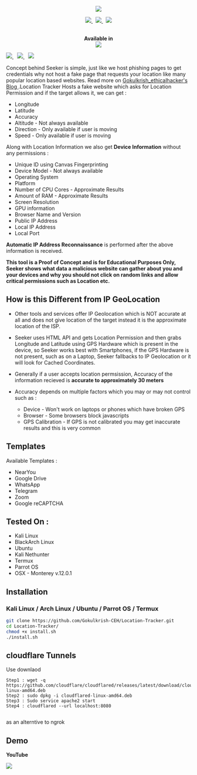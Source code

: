 <p align="center"><img src="https://dynamics365blocks.files.wordpress.com/2018/02/gps-tracking.png"></p>

<p align="center">
    <a href="https://www.youtube.com/channel/UCXy84Xr78jA9sexgscO7GZA">
      <img src="https://img.shields.io/youtube/channel/subscribers/UCXy84Xr78jA9sexgscO7GZA?style=social">
    </a>
    &nbsp;
    <a href="https://instagram.com/gokulkrish_ethicalhacker/">
      <img src="https://img.shields.io/badge/-GOKULKRISH_ETHICALHACKER-black?logo=&style=for-the-badge">
    </a>
    &nbsp;
    <a href="https://www.thinkinfoexpertsolutions.com/">
      <img src="https://img.shields.io/badge/-BLOG-black?logo=dialogflow&style=for-the-badge">
    </a>
</p>

<p align="center">
  <br>
  <b>Available in</b>
  <br>
  <img src="https://i.imgur.com/1wJVDV5.png">
</p>

<p>
  <a style="margin-right: 10px;" href="https://github.com/Gokulkrish-CEH/Location-Tracker#installation">
    <img src="https://dabuttonfactory.com/button.png?t=INSTALL&f=Open+Sans&ts=15&tc=000&hp=25&vp=10&c=5&bgt=unicolored&bgc=00e2ff">
  </a>
  <a style="margin-right: 10px;" href="https://github.com/Gokulkrish-CEH/Location-Tracker#usage">
    <img src="https://dabuttonfactory.com/button.png?t=USAGE&f=Open+Sans&ts=15&tc=000&hp=25&vp=10&c=5&bgt=unicolored&bgc=00e2ff">
  </a>
  <a href="https://github.com/Gokulkrish-CEH/Location-Tracker#demo">
    <img src="https://dabuttonfactory.com/button.png?t=DEMO&f=Open+Sans&ts=15&tc=000&hp=25&vp=10&c=5&bgt=unicolored&bgc=00e2ff">
  </a>
</p>

Concept behind Seeker is simple, just like we host phishing pages to get credentials why not host a fake page that requests your location like many popular location based websites. Read more on <a href="https://github.com/Gokulkrish-CEH"> Gokulkrish_ethicalhacker's Blog </a>.Location Tracker Hosts a fake website which asks for Location Permission and if the target allows it, we can get :

* Longitude
* Latitude
* Accuracy
* Altitude - Not always available
* Direction - Only available if user is moving
* Speed - Only available if user is moving

Along with Location Information we also get **Device Information** without any permissions :

* Unique ID using Canvas Fingerprinting
* Device Model - Not always available
* Operating System
* Platform
* Number of CPU Cores - Approximate Results
* Amount of RAM - Approximate Results
* Screen Resolution
* GPU information
* Browser Name and Version
* Public IP Address
* Local IP Address
* Local Port

**Automatic IP Address Reconnaissance** is performed after the above information is received.

**This tool is a Proof of Concept and is for Educational Purposes Only, Seeker shows what data a malicious website can gather about you and your devices and why you should not click on random links and allow critical permissions such as Location etc.**

## How is this Different from IP GeoLocation

* Other tools and services offer IP Geolocation which is NOT accurate at all and does not give location of the target instead it is the approximate location of the ISP.

* Seeker uses HTML API and gets Location Permission and then grabs Longitude and Latitude using GPS Hardware which is present in the device, so Seeker works best with Smartphones, if the GPS Hardware is not present, such as on a Laptop, Seeker fallbacks to IP Geolocation or it will look for Cached Coordinates.  

* Generally if a user accepts location permsission, Accuracy of the information recieved is **accurate to approximately 30 meters**

* Accuracy depends on multiple factors which you may or may not control such as :
  * Device - Won't work on laptops or phones which have broken GPS
  * Browser - Some browsers block javascripts
  * GPS Calibration - If GPS is not calibrated you may get inaccurate results and this is very common

## Templates

Available Templates : 

* NearYou
* Google Drive
* WhatsApp 
* Telegram
* Zoom 
* Google reCAPTCHA 

## Tested On :

* Kali Linux
* BlackArch Linux
* Ubuntu
* Kali Nethunter
* Termux
* Parrot OS
* OSX - Monterey v.12.0.1

## Installation

### Kali Linux / Arch Linux / Ubuntu / Parrot OS / Termux

```bash
git clone https://github.com/Gokulkrish-CEH/Location-Tracker.git
cd Location-Tracker/
chmod +x install.sh
./install.sh
```

## cloudflare Tunnels
Use downlaod
```
Step1 : wget -q https://github.com/cloudflare/cloudflared/releases/latest/download/cloudflared-linux-amd64.deb
Step2 : sudo dpkg -i cloudflared-linux-amd64.deb
Step3 : Sudo service apache2 start
Step4 : cloudflared --url localhost:8080
    
```
as an alterntive to ngrok

## Demo

**YouTube**

<a href="https://www.youtube.com/channel/UCXy84Xr78jA9sexgscO7GZA">
  <img src="https://dynamics365blocks.files.wordpress.com/2018/02/gps-tracking.png">
</a>

